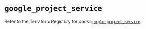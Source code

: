 # `google_project_service`

Refer to the Terraform Registory for docs: [`google_project_service`](https://registry.terraform.io/providers/hashicorp/google-beta/4.76.0/docs/resources/google_project_service).
